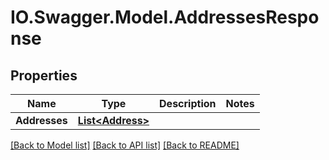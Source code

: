# IO.Swagger.Model.AddressesResponse
## Properties

Name | Type | Description | Notes
------------ | ------------- | ------------- | -------------
**Addresses** | [**List&lt;Address&gt;**](Address.md) |  | 

[[Back to Model list]](../README.md#documentation-for-models) [[Back to API list]](../README.md#documentation-for-api-endpoints) [[Back to README]](../README.md)

